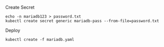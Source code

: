 
Create Secret
```
echo -n mariadb123 > password.txt
kubectl create secret generic mariadb-pass --from-file=password.txt
```

Deploy
```
kubectl create -f mariadb.yaml
```
